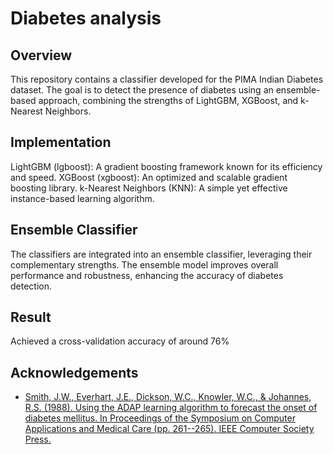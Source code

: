 
# Diabetes analysis



## Overview

This repository contains a classifier developed for the PIMA Indian Diabetes dataset. The goal is to detect the presence of diabetes using an ensemble-based approach, combining the strengths of LightGBM, XGBoost, and k-Nearest Neighbors.
## Implementation

LightGBM (lgboost): A gradient boosting framework known for its efficiency and speed.
XGBoost (xgboost): An optimized and scalable gradient boosting library.
k-Nearest Neighbors (KNN): A simple yet effective instance-based learning algorithm.
## Ensemble Classifier

The classifiers are integrated into an ensemble classifier, leveraging their complementary strengths. The ensemble model improves overall performance and robustness, enhancing the accuracy of diabetes detection.
## Result

Achieved a cross-validation accuracy of around 76%
## Acknowledgements

 - [Smith, J.W., Everhart, J.E., Dickson, W.C., Knowler, W.C., & Johannes, R.S. (1988). Using the ADAP learning algorithm to forecast the onset of diabetes mellitus. In Proceedings of the Symposium on Computer Applications and Medical Care (pp. 261--265). IEEE Computer Society Press.]()


